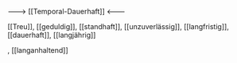 ---> [[Temporal-Dauerhaft]] <---

[[Treu]], [[geduldig]], [[standhaft]], [[unzuverlässig]], [[langfristig]], [[dauerhaft]], [[langjährig]]

, [[langanhaltend]]